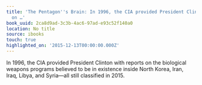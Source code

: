```yaml
---
title: 'The Pentagon''s Brain: In 1996, the CIA provided President Clinton with reports
  on …'
book_uuid: 2ca8d9ad-3c3b-4ac6-97ad-e93c52f140a0
location: No title
source: ibooks
touch: true
highlighted_on: '2015-12-13T00:00:00.000Z'
---
```


In 1996, the CIA provided President Clinton with reports on the biological weapons programs believed to be in existence inside North Korea, Iran, Iraq, Libya, and Syria—all still classified in 2015.
